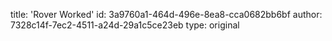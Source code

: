 title: 'Rover Worked'
id: 3a9760a1-464d-496e-8ea8-cca0682bb6bf
author: 7328c14f-7ec2-4511-a24d-29a1c5ce23eb
type: original

